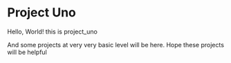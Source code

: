 # Project Uno
Hello, World! this is project_uno

And some projects at very very basic level will be here.
Hope these projects will be helpful
